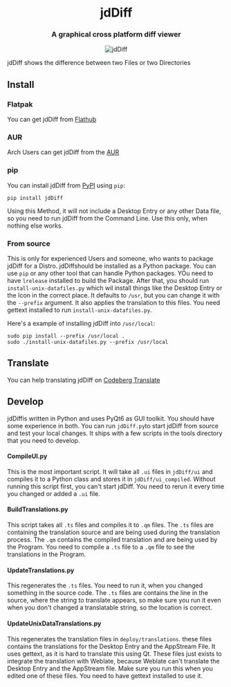 <h1 align="center">jdDiff</h1>

<h3 align="center">A graphical cross platform diff viewer</h3>

<p align="center">
    <img alt="jdDiff" src="screenshots/MainWindow.png"/>
</p>

jdDiff shows the difference between two Files or two Directories

## Install

### Flatpak
You can get jdDiff from [Flathub](https://flathub.org/apps/page.codeberg.JakobDev.jdDiff)

### AUR
Arch Users can get jdDiff from the [AUR](https://aur.archlinux.org/packages/jdDiff)

### pip
You can install jdDiff from [PyPI](https://pypi.org/project/jdDiff) using `pip`:
```shell
pip install jdDiff
```
Using this Method, it will not include a Desktop Entry or any other Data file, so you need to run jdDiff from the Command Line.
Use this only, when nothing else works.

### From source
This is only for experienced Users and someone, who wants to package jdDiff for a Distro.
jdDiffshould be installed as a Python package.
You can use `pip` or any other tool that can handle Python packages.
YOu need to have `lrelease` installed to build the Package.
After that, you should run `install-unix-datafiles.py` which wil install things like the Desktop Entry or the Icon in the correct place.
It defaults to `/usr`, but you can change it with the `--prefix` argument.
It also applies the translation to this files.
You need gettext installed to run `install-unix-datafiles.py`.

Here's a example of installing jdDiff into `/usr/local`:
```shell
sudo pip install --prefix /usr/local .
sudo ./install-unix-datafiles.py --prefix /usr/local
```

## Translate
You can help translating jdDiff on [Codeberg Translate](https://translate.codeberg.org/projects/jdDiff)

## Develop
jdDiffis written in Python and uses PyQt6 as GUI toolkit. You should have some experience in both.
You can run `jdDiff.py`to start jdDiff from source and test your local changes.
It ships with a few scripts in the tools directory that you need to develop.

#### CompileUI.py
This is the most important script. It will take all `.ui` files in `jdDiff/ui` and compiles it to a Python class
and stores it in `jdDiff/ui_compiled`. Without running this script first, you can't start jdDiff.
You need to rerun it every time you changed or added a `.ui` file.

#### BuildTranslations.py
This script takes all `.ts` files and compiles it to `.qm` files.
The `.ts` files are containing the translation source and are being used during the translation process.
The `.qm` contains the compiled translation and are being used by the Program.
You need to compile a `.ts` file to a `.qm` file to see the translations in the Program.

#### UpdateTranslations.py
This regenerates the `.ts` files. You need to run it, when you changed something in the source code.
The `.ts` files are contains the line in the source, where the string to translate appears,
so make sure you run it even when you don't changed a translatable string, so the location is correct.

####  UpdateUnixDataTranslations.py
This regenerates the translation files in `deploy/translations`. these files contains the translations for the Desktop Entry and the AppStream File.
It uses gettext, as it is hard to translate this using Qt.
These files just exists to integrate the translation with Weblate, because Weblate can't translate the Desktop Entry and the AppStream file.
Make sure you run this when you edited one of these files.
You need to have gettext installed to use it.